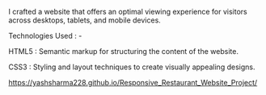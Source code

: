 I crafted a website that offers an optimal viewing experience for visitors across desktops, tablets, and mobile devices. 

Technologies Used : - 

HTML5 : Semantic markup for structuring the content of the website.

CSS3 : Styling and layout techniques to create visually appealing designs.

https://yashsharma228.github.io/Responsive_Restaurant_Website_Project/
